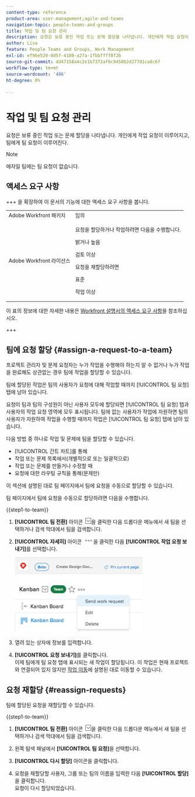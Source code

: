 ```yaml
---
content-type: reference
product-area: user-management;agile-and-teams
navigation-topic: people-teams-and-groups
title: 작업 및 팀 요청 관리
description: 요청은 보류 중인 작업 또는 문제 할당을 나타냅니다. 개인에게 작업 요청이 이루어지고, 팀에게 팀 요청이 이루어진다.
author: Lisa
feature: People Teams and Groups, Work Management
exl-id: ef96e520-0d5f-4180-a27a-1fbbffff8f2b
source-git-commit: dd47158a4c2e1b7372af6c9450b2d277d1ca8c6f
workflow-type: tm+mt
source-wordcount: '486'
ht-degree: 0%

---
```


# 작업 및 팀 요청 관리

요청은 보류 중인 작업 또는 문제 할당을 나타냅니다. 개인에게 작업 요청이 이루어지고, 팀에게 팀 요청이 이루어진다.

>[!NOTE]
>
>애자일 팀에는 팀 요청이 없습니다.

## 액세스 요구 사항

+++ 을 확장하여 이 문서의 기능에 대한 액세스 요구 사항을 봅니다.

<table style="table-layout:auto"> 
 <col> 
 <col> 
 <tbody> 
  <tr data-mc-conditions=""> 
   <td role="rowheader">Adobe Workfront 패키지</td> 
   <td>임의</td> 
  </tr> 
  <tr> 
   <td role="rowheader">Adobe Workfront 라이선스</td> 
   <td>
   <p>요청을 할당하거나 작업하려면 다음을 수행합니다.
   <p>밝거나 높음</p>
  <p>검토 이상</p>
   <p>요청을 재할당하려면
   <p>표준</p>
   <p>작업 이상</p></td>
  </tr> 
 </tbody> 
</table>

이 표의 정보에 대한 자세한 내용은 [Workfront 설명서의 액세스 요구 사항](/help/quicksilver/administration-and-setup/add-users/access-levels-and-object-permissions/access-level-requirements-in-documentation.md)을 참조하십시오.

+++

## 팀에 요청 할당 {#assign-a-request-to-a-team}

프로젝트 관리자 및 문제 요청자는 누가 작업을 수행해야 하는지 알 수 없거나 누가 작업을 완료해도 상관없는 경우 팀에 작업을 할당할 수 있습니다.

팀에 할당된 작업은 팀의 사용자가 요청에 대해 작업할 때까지 [!UICONTROL 팀 요청] 탭에 남아 있습니다.

요청이 팀과 팀의 구성원이 아닌 사용자 모두에 할당되면 [!UICONTROL 팀 요청] 탭과 사용자의 작업 요청 영역에 모두 표시됩니다. 팀에 없는 사용자가 작업에 자원하면 팀의 사용자가 자원하여 작업을 수행할 때까지 작업은 [!UICONTROL 팀 요청] 탭에 남아 있습니다.

다음 방법 중 하나로 작업 및 문제에 팀을 할당할 수 있습니다.

* [!UICONTROL 간트 차트]를 통해
* 작업 또는 문제 목록에서(개별적으로 또는 일괄적으로)
* 작업 또는 문제를 만들거나 수정할 때
* 요청에 대한 라우팅 규칙을 통해(문제만)

이 섹션에 설명된 대로 팀 페이지에서 팀에 요청을 수동으로 할당할 수 있습니다.

팀 페이지에서 팀에 요청을 수동으로 할당하려면 다음을 수행합니다.

{{step1-to-team}}

1. **[!UICONTROL 팀 전환]** 아이콘 ![팀 전환 아이콘](assets/switch-team-icon.png)을 클릭한 다음 드롭다운 메뉴에서 새 팀을 선택하거나 검색 막대에서 팀을 검색합니다.

1. **[!UICONTROL 자세히]** 아이콘 ![](assets/more-icon.png)을 클릭한 다음 **[!UICONTROL 작업 요청 보내기]**&#x200B;를 선택합니다.

   ![](assets/edit-team-settings-350x205.png)

1. 열려 있는 상자에 정보를 입력합니다.
1. **[!UICONTROL 요청 보내기]**&#x200B;를 클릭합니다.\
   이제 팀에게 팀 요청 탭에 표시되는 새 작업이 할당됩니다. 이 작업은 현재 프로젝트와 연결되어 있지 않지만 [작업 이동](../../manage-work/tasks/manage-tasks/move-tasks.md)에 설명된 대로 이동할 수 있습니다.

## 요청 재할당 {#reassign-requests}

팀에 할당된 요청을 재할당할 수 있습니다.

{{step1-to-team}}

1. **[!UICONTROL 팀 전환]** 아이콘 ![팀 전환 아이콘](assets/switch-team-icon.png)을 클릭한 다음 드롭다운 메뉴에서 새 팀을 선택하거나 검색 막대에서 팀을 검색합니다.
1. 왼쪽 탐색 패널에서 **[!UICONTROL 팀 요청]**&#x200B;을 선택합니다.
1. **[!UICONTROL 다시 할당]** 아이콘을 클릭합니다.

1. 요청을 재할당할 사용자, 그룹 또는 팀의 이름을 입력한 다음 **[!UICONTROL 할당]**&#x200B;을 클릭합니다.\
   요청이 다시 할당되었습니다.
